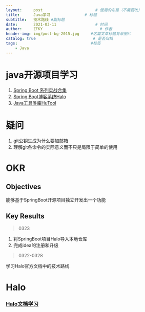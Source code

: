 ```yaml
---
layout:     post                       # 使用的布局（不需要改）
title:      Java学习               # 标题 
subtitle:   技术路线 #副标题
date:       2021-03-11                 # 时间
author:     ZFKY                         # 作者
header-img: img/post-bg-2015.jpg     #这篇文章标题背景图片
catalog: true                         # 是否归档
tags:                                #标签
    - Java
---
```

# java开源项目学习

1. [Spring Boot 系列实战合集](https://github.com/hansonwang99/Spring-Boot-In-Action)
2. [Spring Boot博客系统Halo](https://github.com/halo-dev/halo)
3. [Java工具类库HuTool](https://github.com/looly/hutool)

# 疑问

1. git公钥生成为什么要加邮箱
2. 理解git各命令的实际意义而不只是局限于简单的使用

# OKR

## Objectives

能够基于SpringBoot开源项目独立开发出一个功能

## Key Results

> 0323

1. 将SpringBoot项目Halo导入本地仓库
2. 完成idea的注册和升级

> 0322-0328

学习Halo官方文档中的技术路线

# Halo

### [Halo文档学习](https://docs.halo.run/)